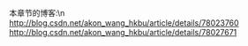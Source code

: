 本章节的博客:\n
http://blog.csdn.net/akon_wang_hkbu/article/details/78023760
http://blog.csdn.net/akon_wang_hkbu/article/details/78027671
